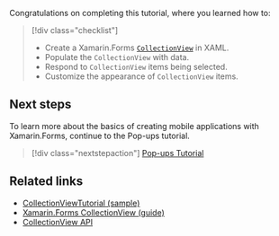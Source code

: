 Congratulations on completing this tutorial, where you learned how to:

> [!div class="checklist"]
>
> - Create a Xamarin.Forms [`CollectionView`](xref:Xamarin.Forms.CollectionView) in XAML.
> - Populate the `CollectionView` with data.
> - Respond to `CollectionView` items being selected.
> - Customize the appearance of `CollectionView` items.

## Next steps

To learn more about the basics of creating mobile applications with Xamarin.Forms, continue to the Pop-ups tutorial.

> [!div class="nextstepaction"]
> [Pop-ups Tutorial](~/get-started/tutorials/pop-ups/index.yml)

## Related links

- [CollectionViewTutorial (sample)](/samples/xamarin/xamarin-forms-samples/getstarted-tutorials-collectionviewtutorial/)
- [Xamarin.Forms CollectionView (guide)](~/xamarin-forms/user-interface/collectionview/index.md)
- [CollectionView API](xref:Xamarin.Forms.CollectionView)
